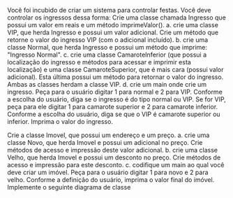 Você foi incubido de criar um sistema para controlar festas. Você deve controlar os ingressos dessa forma:   Crie  uma  classe  chamada  Ingresso  que  possui  um  valor  em  reais  e  um  método imprimeValor(). 
a. crie  uma  classe  VIP,  que  herda  Ingresso  e  possui  um  valor  adicional.  Crie  um método que retorne o valor do ingresso VIP (com o adicional incluído). 
b. crie  uma  classe  Normal,  que  herda  Ingresso  e  possui  um  método  que  imprime:
"Ingresso Normal". 
c. crie uma classe CamaroteInferior (que possui a localização do ingresso e métodos para  acessar  e  imprimir  esta  localização)  e  uma  classe  CamaroteSuperior,  que  é mais  cara  (possui  valor  adicional).  Esta  última  possui  um  método  para  retornar  o  valor do ingresso. Ambas as classes herdam a classe VIP. 
d. crie um main onde crie  um  ingresso.  Peça  para  o  usuário  digitar  1  para  normal  e  2  para  VIP. 
Conforme a escolha do usuário, diga se o ingresso é do tipo normal ou VIP. Se for VIP,  peça  para  ele  digitar  1  para  camarote  superior  e  2  para  camarote  inferior. Conforme a escolha do usuário, diga se que o VIP é camarote superior ou inferior.  Imprima o valor do ingresso. 


Crie a classe Imovel, que possui um endereço e um preço.
a. crie uma classe Novo, que herda Imovel e possui um adicional no preço. Crie métodos de acesso e impressão deste valor adicional.
b. crie uma classe Velho, que herda Imovel e possui um desconto no preço. Crie métodos de acesso e impressão para este desconto. 
c. codifique um main ao qual você deve criar um imóvel. Peça para o usuário digitar 1 para novo e 2 para velho. Conforme a definição do usuário, imprima o valor final do imóvel.
Implemente o seguinte diagrama de classe
